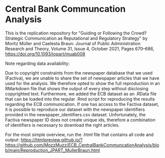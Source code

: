 # Central Bank Communcation Analysis
This is the replication repository for "Guiding or Following the Crowd? Strategic Communication as Reputational and Regulatory Strategy" by Moritz Müller and Caelesta Braun: Journal of Public Administration Research and Theory, Volume 31, Issue 4, October 2021, Pages 670–686, https://doi.org/10.1093/jopart/muab008

Note regarding data availability:

Due to copyright constraints from the newspaper database that we used (Factiva), we are unable to share
the set of newspaper articles that we have used for the analysis. We therefore opted to show the full 
reproduction in an RMarkdown file that shows the output of every step without disclosing copyrighted text. 
Furthermore, we added the ECB dataset as an .RData file that can be loaded into the regular .Rmd script for 
reproducing the results regarding the ECB communication. If one has access to the Factiva dataset, it is possible 
to reproduce our dataset with the newspaper identifiers provided in the newspaper_identifiers.csv dataset. Unfortunately, 
the Factiva newspaper ID does not create unique ids, therefore a combination of identifiers is necessary to download
the right articles. 

For the most simple overview, run the .html file that contains all code and output: https://htmlpreview.github.io/?https://github.com/MozzMuzz/ECB_CentralBankCommuncationAnalysis/blob/main/Reproduction_JPART_MullerBraun.html
